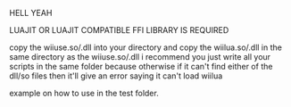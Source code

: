 HELL YEAH

LUAJIT OR LUAJIT COMPATIBLE FFI LIBRARY IS REQUIRED

copy the wiiuse.so/.dll into your directory and copy the wiilua.so/.dll in the same directory as the wiiuse.so/.dll  
i recommend you just write all your scripts in the same folder because otherwise if it can't find either of the dll/so files then it'll give an error saying it can't load wiilua

example on how to use in the test folder.
